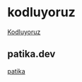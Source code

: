 ﻿
 # kodluyoruz 
 [Kodluyoruz](https://www.kodluyoruz.org/)
 ## patika.dev
 [patika](https://patika.dev/)
